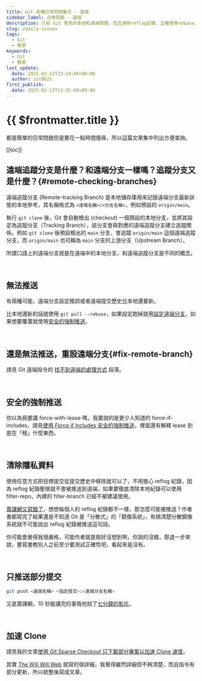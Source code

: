 ```yaml
---
title: Git 各種日常問題集合 - 遠端
sidebar_label: 日常問題 - 遠端
description: 介紹 Git 常見的本地和遠端問題，包含清除reflog記錄、正確使用rebase、git mv、以及如何加速clone等進階技巧。還解釋了常見錯誤誤導，並提供正確的 Git 操作方法。
slug: /daily-issues
tags:
  - Git
  - 教學
keywords:
  - Git
  - 教學
last_update:
  date: 2025-02-12T23:19:00+08:00
  author: zsl0621
first_publish:
  date: 2025-02-12T13:35:00+08:00
---
```


# {{ $frontmatter.title }}

都是簡單的日常問題但是要花一點時間搜尋，所以這篇文章集中列出方便查詢。

[[toc]]

## 遠端追蹤分支是什麼？和遠端分支一樣嗎？追蹤分支又是什麼？{#remote-checking-branches}

遠端追蹤分支 (Remote-tracking Branch) 是本地儲存庫用來記錄遠端分支最新狀態的本地參考，其名稱格式為 `<遠端名稱>/<分支名稱>`，例如預設的 `origin/main`。

執行 `git clone` 後，Git 會自動檢出 (checkout) 一個預設的本地分支，並將其設定為追蹤分支（Tracking Branch），該分支會與對應的遠端追蹤分支建立追蹤關係。例如 `git clone` 後預設檢出的 `main` 分支，會追蹤 `origin/main` 這個遠端追蹤分支，而 `origin/main` 也可稱為 `main` 分支的上游分支（Upstream Branch）。

所謂口語上的遠端分支就是在遠端中的本地分支，和遠端追蹤分支是不同的概念。

<br />

## 無法推送

有兩種可能，遠端分支設定錯誤或者遠端提交歷史比本地還要新。

比本地還新的話就使用 `git pull --rebase`，如果設定跑掉就用[設定遠端分支](#fix-remote-branch)，如果想要覆蓋就使用[安全的強制推送](#安全的強制推送)。

<br />

## 還是無法推送，重設遠端分支{#fix-remote-branch}

請見 Git 遠端指令的 [找不到遠端的處理方式](/intermediate/concept-and-commands#remote-debug) 段落。

<br />

## 安全的強制推送

你以為我要講 force-with-lease 嗎，我要說的是更少人知道的 force-if-includes，請見[使用 Force if Includes 安全的強制推送](/advance/force-if-includes)，裡面還有解釋 lease 到底在「租」什麼東西。

<br />

## 清除隱私資料

使用任意方式把目標提交從提交歷史中移除就可以了，不用擔心 reflog 紀錄，因為 reflog 紀錄壓根就不會被推送到遠端，如果要徹底清除本地紀錄可以使用 filter-repo，內建的 filter-branch 已經不被建議使用。

[賣課網又寫錯了](https://gitbook.tw/chapters/faq/remove-files-from-git)，想想每個人的 reflog 紀錄都不一樣，那怎麼可能被推送？作者書都寫完了結果還是不知道 Git 是「分散式」的「鏡像系統」，有搞清楚分散鏡像系統就不可能說出 reflog 紀錄被推送這句話。

你可能會覺得我很嚴格，可能作者就是剛好沒想到啊，你說的沒錯，那退一步來說，要寫書教別人之前至少要測試正確性吧，看起來是沒有。

<br />

## 只推送部分提交

```sh
git push <遠端名稱> <指定提交>:<遠端分支名稱>
```

又是賣課網，10 秒能講完的事情他拍了[七分鐘的影片](https://www.youtube.com/watch?v=VShhhq_5sMc)。

<br />

## 加速 Clone

請見我的文章[使用 Git Sparse Checkout 只下載部分專案以加速 Clone 速度](../advance/reduce-size-with-sparse-checkout)。

其實 [The Will Will Web](https://blog.miniasp.com/post/2022/05/17/Down-size-your-Monorepo-with-Git-Sparse-checkouts) 就寫的很詳細，我覺得雖然詳細但不夠清楚，而且指令有部分更新，所以統整後寫成文章。
